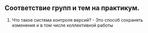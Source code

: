 ## Соответствие групп и тем на практикум.

1. Что такое система контроля версий? - Это способ сохранять изменения и в том числе коллективной работы
